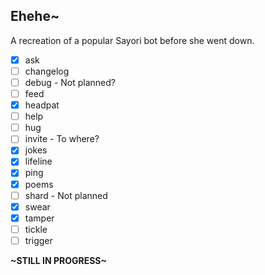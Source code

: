 ## Ehehe~

A recreation of a popular Sayori bot before she went down.



- [x] ask 
- [ ] changelog
- [ ] debug - Not planned?
- [ ] feed
- [x] headpat
- [ ] help
- [ ] hug
- [ ] invite - To where?
- [x] jokes
- [x] lifeline
- [x] ping
- [x] poems
- [ ] shard - Not planned
- [x] swear
- [x] tamper
- [ ] tickle
- [ ] trigger

**\~STILL IN PROGRESS\~**
